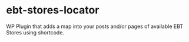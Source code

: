 # ebt-stores-locator
WP Plugin that adds a map into your posts and/or pages of available EBT Stores using shortcode.
